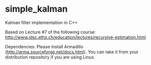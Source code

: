 # simple_kalman
Kalman filter implementation in C++ 

Based on Lecture #7 of the following course: http://www.idsc.ethz.ch/education/lectures/recursive-estimation.html

Dependencies:
Please install Armadillo (http://arma.sourceforge.net/docs.html). You can take it from your distribution repository if you are using Linux.
